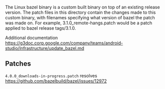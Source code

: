 The Linux bazel binary is a custom built binary on top of an existing release
version. The patch files in this directory contain the changes made to this
custom binary, with filenames specifying what version of bazel the patch was
made on. For example, 3.1.0_remote-hangs.patch would be a patch applied to
bazel release tags/3.1.0.

Additional documentation
https://g3doc.corp.google.com/company/teams/android-studio/Infrastructure/update_bazel.md

## Patches

`4.0.0_downloads-in-progress.patch` resolves
https://github.com/bazelbuild/bazel/issues/12972
